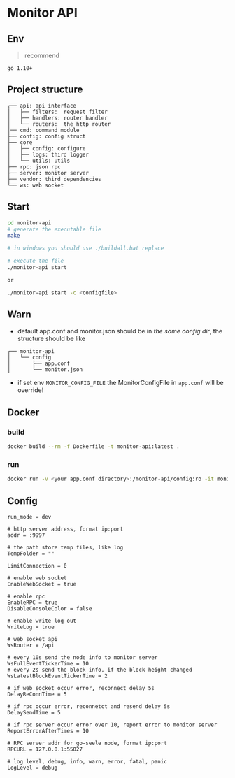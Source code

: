 # Monitor API

## Env

>recommend

```text
go 1.10+
```

## Project structure

```text
┌── api: api interface
│   ├── filters:  request filter
│   ├── handlers: router handler
│   └── routers:  the http router
│── cmd: command module
├── config: config struct
├── core
│   ├── config: configure
│   ├── logs: third logger
│   └── utils: utils
├── rpc: json rpc
├── server: monitor server
├── vendor: third dependencies
└── ws: web socket

```

## Start

```bash
cd monitor-api
# generate the executable file
make

# in windows you should use ./buildall.bat replace

# execute the file
./monitor-api start

or

./monitor-api start -c <configfile>
```

## Warn

- default app.conf and monitor.json should be in *the same config dir*, the structure should be like

```text
┌── monitor-api
│   └── config
│       ├── app.conf
│       └── monitor.json
```

- if set env `MONITOR_CONFIG_FILE` the MonitorConfigFile in `app.conf` will be override!

## Docker

### build

```bash
docker build --rm -f Dockerfile -t monitor-api:latest .
```

### run

```bash
docker run -v <your app.conf directory>:/monitor-api/config:ro -it monitor-api
```

## Config

```text
run_mode = dev

# http server address, format ip:port
addr = :9997

# the path store temp files, like log
TempFolder = ""

LimitConnection = 0

# enable web socket
EnableWebSocket = true

# enable rpc
EnableRPC = true
DisableConsoleColor = false

# enable write log out
WriteLog = true

# web socket api
WsRouter = /api

# every 10s send the node info to monitor server
WsFullEventTickerTime = 10
# every 2s send the block info, if the block height changed
WsLatestBlockEventTickerTime = 2

# if web socket occur error, reconnect delay 5s
DelayReConnTime = 5

# if rpc occur error, reconnetct and resend delay 5s
DelaySendTime = 5

# if rpc server occur error over 10, report error to monitor server
ReportErrorAfterTimes = 10

# RPC server addr for go-seele node, format ip:port
RPCURL = 127.0.0.1:55027

# log level, debug, info, warn, error, fatal, panic
LogLevel = debug

```